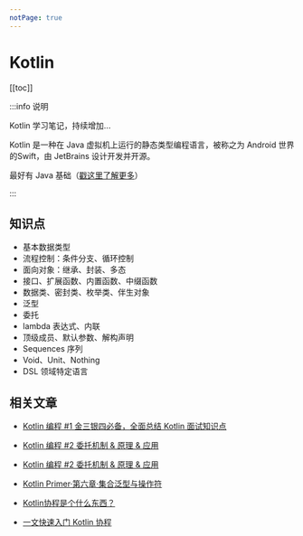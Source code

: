 ```yaml
---
notPage: true
---
```








# Kotlin

[[toc]]



:::info 说明

Kotlin 学习笔记，持续增加...

Kotlin 是一种在 Java 虚拟机上运行的静态类型编程语言，被称之为 Android 世界的Swift，由 JetBrains 设计开发并开源。

最好有 Java 基础（[戳这里了解更多](../java/)）

:::



## 知识点

- 基本数据类型
- 流程控制：条件分支、循环控制
- 面向对象：继承、封装、多态
- 接口、扩展函数、内置函数、中缀函数
- 数据类、密封类、枚举类、伴生对象
- 泛型
- 委托
- lambda 表达式、内联
- 顶级成员、默认参数、解构声明
- Sequences 序列
- Void、Unit、Nothing
- DSL 领域特定语言





## 相关文章

- [Kotlin 编程 #1 金三银四必备，全面总结 Kotlin 面试知识点](https://juejin.cn/post/7076744947440812062)
- [Kotlin 编程 #2 委托机制 & 原理 & 应用](https://juejin.cn/post/6958346113552220173)
- [Kotlin 编程 #2 委托机制 & 原理 & 应用](https://juejin.cn/post/6958346113552220173)

- [Kotlin Primer·第六章·集合泛型与操作符](https://mp.weixin.qq.com/s/z69R1dI8zZw007GE8lm_kg)

- [Kotlin协程是个什么东西？](https://juejin.cn/post/6954393446622691342)

- [一文快速入门 Kotlin 协程](https://juejin.cn/post/6908271959381901325)



